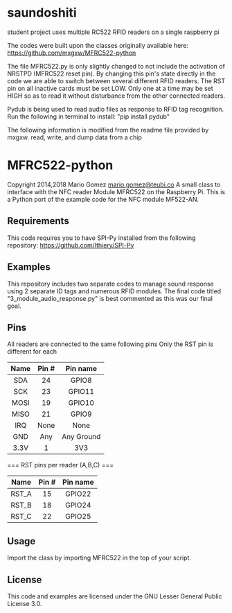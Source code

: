 # saundoshiti
student project uses multiple RC522 RFID readers on a single raspberry pi

The codes were built upon the classes originally available here: https://github.com/mxgxw/MFRC522-python

The file MFRC522.py is only slightly changed to not include the activation of NRSTPD (MFRC522 reset pin).
By changing this pin's state directly in the code we are able to switch between several different RFID readers.
The RST pin on all inactive cards must be set LOW. Only one at a time may be set HIGH so as to read it without disturbance from the other connected readers.

Pydub is being used to read audio files as response to RFID tag recognition. Run the following in terminal to install: "pip install pydub"

The following information is modified from the readme file provided by mxgxw.
read, write, and dump data from a chip

MFRC522-python
==============
Copyright 2014,2018 Mario Gomez <mario.gomez@teubi.co> 
A small class to interface with the NFC reader Module MFRC522 on the Raspberry Pi.
This is a Python port of the example code for the NFC module MF522-AN.

## Requirements
This code requires you to have SPI-Py installed from the following repository:
https://github.com/lthiery/SPI-Py

## Examples
This repository includes two separate codes to manage sound response using 2 separate ID tags and numerous RFID modules. The final code titled "3_module_audio_response.py" is best commented as this was our final goal.

## Pins

All readers are connected to the same following pins
Only the RST pin is different for each

| Name | Pin # | Pin name   |
|:------:|:-------:|:------------:|
| SDA  | 24    | GPIO8      |
| SCK  | 23    | GPIO11     |
| MOSI | 19    | GPIO10     |
| MISO | 21    | GPIO9      |
| IRQ  | None  | None       |
| GND  | Any   | Any Ground |
| 3.3V | 1     | 3V3        |

=== RST pins per reader (A,B,C) ===

| Name | Pin # | Pin name   |
|:------:|:-------:|:------------:|
| RST_A| 15    | GPIO22     |
| RST_B| 18    | GPIO24     |
| RST_C| 22    | GPIO25     |

## Usage
Import the class by importing MFRC522 in the top of your script.

## License
This code and examples are licensed under the GNU Lesser General Public License 3.0.


